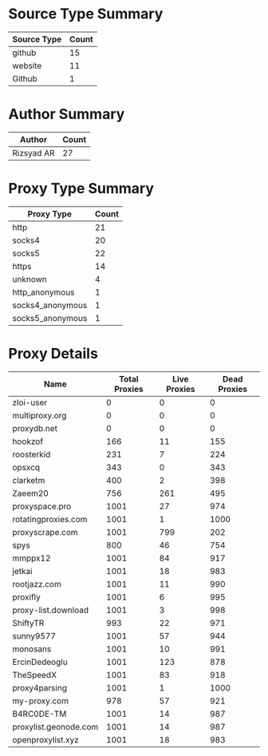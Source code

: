 # Source Type Summary

| Source Type | Count |
|-------------|-------|
| github | 15 |
| website | 11 |
| Github | 1 |


# Author Summary

| Author | Count |
|--------|-------|
| Rizsyad AR | 27 |


# Proxy Type Summary

| Proxy Type | Count |
|------------|-------|
| http | 21 |
| socks4 | 20 |
| socks5 | 22 |
| https | 14 |
| unknown | 4 |
| http_anonymous | 1 |
| socks4_anonymous | 1 |
| socks5_anonymous | 1 |


# Proxy Details

| Name | Total Proxies | Live Proxies | Dead Proxies |
|------|---------------|--------------|---------------|
| zloi-user | 0 | 0 | 0 |
| multiproxy.org | 0 | 0 | 0 |
| proxydb.net | 0 | 0 | 0 |
| hookzof | 166 | 11 | 155 |
| roosterkid | 231 | 7 | 224 |
| opsxcq | 343 | 0 | 343 |
| clarketm | 400 | 2 | 398 |
| Zaeem20 | 756 | 261 | 495 |
| proxyspace.pro | 1001 | 27 | 974 |
| rotatingproxies.com | 1001 | 1 | 1000 |
| proxyscrape.com | 1001 | 799 | 202 |
| spys | 800 | 46 | 754 |
| mmppx12 | 1001 | 84 | 917 |
| jetkai | 1001 | 18 | 983 |
| rootjazz.com | 1001 | 11 | 990 |
| proxifly | 1001 | 6 | 995 |
| proxy-list.download | 1001 | 3 | 998 |
| ShiftyTR | 993 | 22 | 971 |
| sunny9577 | 1001 | 57 | 944 |
| monosans | 1001 | 10 | 991 |
| ErcinDedeoglu | 1001 | 123 | 878 |
| TheSpeedX | 1001 | 83 | 918 |
| proxy4parsing | 1001 | 1 | 1000 |
| my-proxy.com | 978 | 57 | 921 |
| B4RC0DE-TM | 1001 | 14 | 987 |
| proxylist.geonode.com | 1001 | 14 | 987 |
| openproxylist.xyz | 1001 | 18 | 983 |
